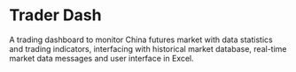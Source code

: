 # Trader Dash

A trading dashboard to monitor China futures market with data statistics and trading indicators, interfacing with historical market database, real-time market data messages and user interface in Excel.  
